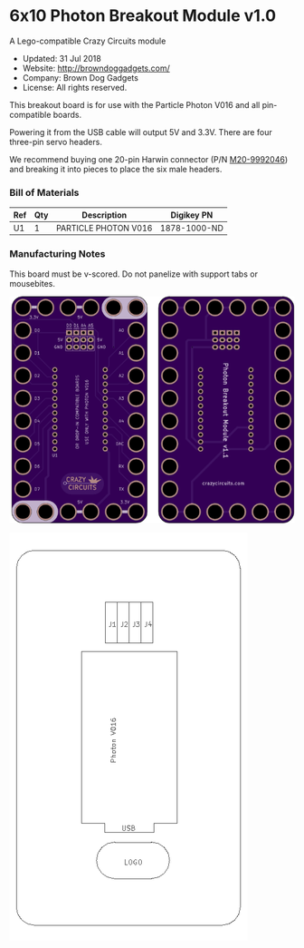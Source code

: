 <!--- start title --->
# 6x10 Photon Breakout Module v1.0
A Lego-compatible Crazy Circuits module

- Updated: 31 Jul 2018
- Website: http://browndoggadgets.com/
- Company: Brown Dog Gadgets
- License: All rights reserved.
<!--- end title --->

This breakout board is for use with the Particle Photon V016 and all pin-compatible boards. 

Powering it from the USB cable will output 5V and 3.3V. There are four three-pin servo headers.   

We recommend buying one 20-pin Harwin connector (P/N [M20-9992046](https://www.digikey.com/products/en?keywords=M20-9992046)) and breaking it into pieces to place the six male headers.

<!--- bom start --->
### Bill of Materials

|Ref|Qty|Description|Digikey PN|
|---|---|-----------|------|
|U1|1|PARTICLE PHOTON V016|1878-1000-ND|


<!--- bom end --->

### Manufacturing Notes

This board must be v-scored. Do not panelize with support tabs or mousebites.

![Gerber Preview](preview.png)

![Assembly Diagram](assembly.png)


